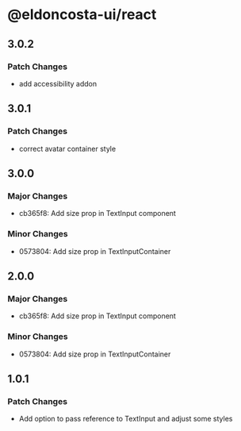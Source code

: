 # @eldoncosta-ui/react

## 3.0.2

### Patch Changes

- add accessibility addon

## 3.0.1

### Patch Changes

- correct avatar container style

## 3.0.0

### Major Changes

- cb365f8: Add size prop in TextInput component

### Minor Changes

- 0573804: Add size prop in TextInputContainer

## 2.0.0

### Major Changes

- cb365f8: Add size prop in TextInput component

### Minor Changes

- 0573804: Add size prop in TextInputContainer

## 1.0.1

### Patch Changes

- Add option to pass reference to TextInput and adjust some styles

